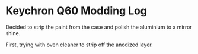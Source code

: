 # Keychron Q60 Modding Log

Decided to strip the paint from the case and polish the aluminium to a mirror shine.

First, trying with oven cleaner to strip off the anodized layer.

